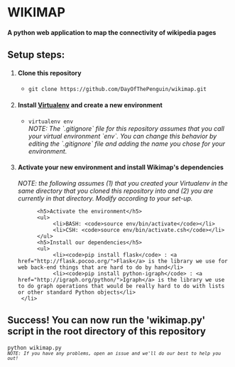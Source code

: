 <h1>WIKIMAP</h1>
<h4>A python web application to map the connectivity of wikipedia pages</h4>
<h2>Setup steps:</h2>

<ol>
     <li>
          <h4>Clone this repository</h4>
          <ul>
               <li><code>git clone https://github.com/DayOfThePenguin/wikimap.git</code></li>
          </ul>
     </li>
     <li>
          <h4>Install <a href="https://virtualenv.pypa.io/en/latest/">Virtualenv</a> and create a new environment</h4>
          <ul>
               <li><code>virtualenv env</code></li>
               <em>NOTE: The `.gitignore` file for this repository assumes that you call your virtual environment `env`.  You can change this behavior by editing the `.gitignore` file and adding the name you chose for your environment.</em>
          </ul>
     </li>
     <li>
          <h4>Activate your new environment and install Wikimap's dependencies</h4>
          <em>NOTE: the following assumes (1) that you created your Virtualenv in the same directory that you cloned this repository into and (2) you are currently in that directory.  Modify according to your set-up.</em>
         
          <h5>Activate the environment</h5>
          <ul>
               <li>BASH: <code>source env/bin/activate</code></li>
               <li>CSH: <code>source env/bin/activate.csh</code></li>
          </ul>
          <h5>Install our dependencies</h5>
          <ul>
               <li><code>pip install flask</code> : <a href="http://flask.pocoo.org/">Flask</a> is the library we use for web back-end things that are hard to do by hand</li>
               <li><code>pip install python-igraph</code> : <a href="http://igraph.org/python/">Igraph</a> is the library we use to do graph operations that would be really hard to do with lists or other standard Python objects</li>
     </li>
</ol>

<h2>Success!  You can now run the 'wikimap.py' script in the root directory of this repository</h2>
<code>python wikimap.py<code>
<em>NOTE: If you have any problems, open an issue and we'll do our best to help you out!</em>
     
